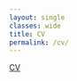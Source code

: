 ```yaml
---
layout: single
classes: wide
title: CV
permalink: /cv/
---
```

<a href="../files/derekdyalCV.pdf" target="_blank">CV</a>
